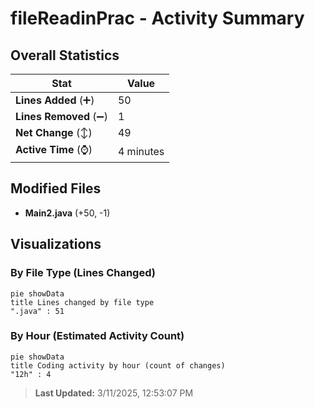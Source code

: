 # fileReadinPrac - Activity Summary 

## Overall Statistics

| Stat                   | Value                                                             |
| ---------------------- | ----------------------------------------------------------------- |
| **Lines Added** (➕)   | 50                                          |
| **Lines Removed** (➖) | 1                                        |
| **Net Change** (↕)    | 49                |
| **Active Time** (⌚)   | 4 minutes |


## Modified Files
- **Main2.java** (+50, -1)

## Visualizations

### By File Type (Lines Changed)

```mermaid
pie showData
title Lines changed by file type
".java" : 51
```

### By Hour (Estimated Activity Count)

```mermaid
pie showData
title Coding activity by hour (count of changes)
"12h" : 4
```


> **Last Updated:** 3/11/2025, 12:53:07 PM